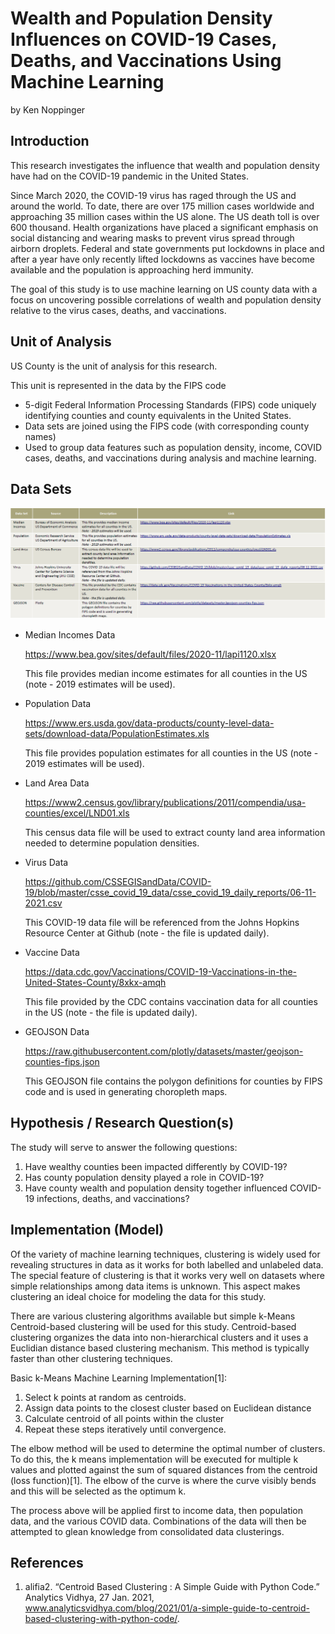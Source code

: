 # Wealth and Population Density Influences on COVID-19 Cases, Deaths, and Vaccinations Using Machine Learning
by Ken Noppinger

## Introduction
This research investigates the influence that wealth and population density have had on the COVID-19 pandemic in the United States. 

Since March 2020, the COVID-19 virus has raged through the US and around the world. To date, there are over 175 million cases worldwide and approaching 35 million cases within the US alone. The US death toll is over 600 thousand.  Health organizations have placed a significant emphasis on social distancing and wearing masks to prevent virus spread through airborn droplets.  Federal and state governments put lockdowns in place and after a year have only recently lifted lockdowns as vaccines have become available and the population is approaching herd immunity.  

The goal of this study is to use machine learning on US county data with a focus on uncovering possible correlations of wealth and population density relative to the virus cases, deaths, and vaccinations.

## Unit of Analysis
US County is the unit of analysis for this research.  

This unit is represented in the data by the FIPS code

* 5-digit Federal Information Processing Standards (FIPS) code uniquely identifying counties and county equivalents in the United States.  
* Data sets are joined using the FIPS code (with corresponding county names)
* Used to group data features such as population density, income, COVID cases, deaths, and vaccinations during analysis and machine learning.

## Data Sets

![Data Sources](Images/Data_Sources.png "Data Sources")

- Median Incomes Data 

  https://www.bea.gov/sites/default/files/2020-11/lapi1120.xlsx 

  This file provides median income estimates for all counties in the US (note - 2019 estimates will be used).

- Population Data 

  https://www.ers.usda.gov/data-products/county-level-data-sets/download-data/PopulationEstimates.xls

  This file provides population estimates for all counties in the US (note - 2019 estimates will be used).

- Land Area Data 

  https://www2.census.gov/library/publications/2011/compendia/usa-counties/excel/LND01.xls

  This census data file will be used to extract county land area information needed to determine population densities.

- Virus Data 

  https://github.com/CSSEGISandData/COVID-19/blob/master/csse_covid_19_data/csse_covid_19_daily_reports/06-11-2021.csv 

  This COVID-19 data file will be referenced from the Johns Hopkins Resource Center at Github (note - the file is updated daily).

- Vaccine Data 

  https://data.cdc.gov/Vaccinations/COVID-19-Vaccinations-in-the-United-States-County/8xkx-amqh 

  This file provided by the CDC contains vaccination data for all counties in the US (note - the file is updated daily).

- GEOJSON Data 

  https://raw.githubusercontent.com/plotly/datasets/master/geojson-counties-fips.json

  This GEOJSON file contains the polygon definitions for counties by FIPS code and is used in generating choropleth maps.
  
## Hypothesis / Research Question(s)
The study will serve to answer the following questions:

  1.  Have wealthy counties been impacted differently by COVID-19?
  2.  Has county population density played a role in COVID-19? 
  3.  Have county wealth and population density together influenced COVID-19 infections, deaths, and vaccinations?

## Implementation (Model)
Of the variety of machine learning techniques, clustering is widely used for revealing structures in data as it works for both labelled and unlabeled data. The special feature of clustering is that it works very well on datasets where simple relationships among data items is unknown.  This aspect makes clustering an ideal choice for modeling the data for this study. 

There are various clustering algorithms available but simple k-Means Centroid-based clustering will be used for this study.  Centroid-based clustering organizes the data into non-hierarchical clusters and it uses a Euclidian distance based clustering mechanism.  This method is typically faster than other clustering techniques.  

Basic k-Means Machine Learning Implementation[1]:
1.  Select k points at random as centroids.
2.  Assign data points to the closest cluster based on Euclidean distance
3.  Calculate centroid of all points within the cluster
4.  Repeat these steps iteratively until convergence.

The elbow method will be used to determine the optimal number of clusters.  To do this, the k means implementation will be executed for multiple k values and plotted against the sum of squared distances from the centroid (loss function)[1].  The elbow of the curve is where the curve visibly bends and this will be selected as the optimum k.

The process above will be applied first to income data, then population data, and the various COVID data.  Combinations of the data will then be attempted to glean knowledge from consolidated data clusterings.

## References
1. alifia2. “Centroid Based Clustering : A Simple Guide with Python Code.” Analytics Vidhya, 27 Jan. 2021, www.analyticsvidhya.com/blog/2021/01/a-simple-guide-to-centroid-based-clustering-with-python-code/. 
